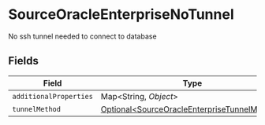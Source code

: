 # SourceOracleEnterpriseNoTunnel

No ssh tunnel needed to connect to database


## Fields

| Field                                                                                                      | Type                                                                                                       | Required                                                                                                   | Description                                                                                                |
| ---------------------------------------------------------------------------------------------------------- | ---------------------------------------------------------------------------------------------------------- | ---------------------------------------------------------------------------------------------------------- | ---------------------------------------------------------------------------------------------------------- |
| `additionalProperties`                                                                                     | Map\<String, *Object*>                                                                                     | :heavy_minus_sign:                                                                                         | N/A                                                                                                        |
| `tunnelMethod`                                                                                             | [Optional\<SourceOracleEnterpriseTunnelMethod>](../../models/shared/SourceOracleEnterpriseTunnelMethod.md) | :heavy_minus_sign:                                                                                         | N/A                                                                                                        |